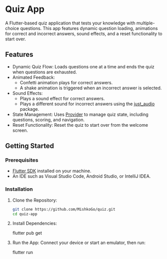# Quiz App

A Flutter-based quiz application that tests your knowledge with multiple-choice questions. This app features dynamic question loading, animations for correct and incorrect answers, sound effects, and a reset functionality to start over.

## Features

- Dynamic Quiz Flow: Loads questions one at a time and ends the quiz when questions are exhausted.
- Animated Feedback: 
  - Confetti animation plays for correct answers.
  - A shake animation is triggered when an incorrect answer is selected.
- Sound Effects: 
  - Plays a sound effect for correct answers.
  - Plays a different sound for incorrect answers using the [just_audio](https://pub.dev/packages/just_audio) package.
- State Management: Uses [Provider](https://pub.dev/packages/provider) to manage quiz state, including questions, scoring, and navigation.
- Reset Functionality: Reset the quiz to start over from the welcome screen.

## Getting Started

### Prerequisites

- [Flutter SDK](https://flutter.dev/docs/get-started/install) installed on your machine.
- An IDE such as Visual Studio Code, Android Studio, or IntelliJ IDEA.

### Installation

1. Clone the Repository:

   ```bash
   git clone https://github.com/MishkoGo/quiz.git
   cd quiz-app

2. Install Dependencies:

   flutter pub get

3. Run the App:
   Connect your device or start an emulator, then run:

   flutter run